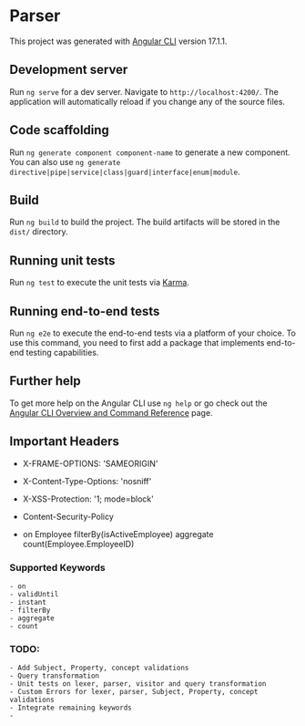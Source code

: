 # Parser

This project was generated with [Angular CLI](https://github.com/angular/angular-cli) version 17.1.1.

## Development server

Run `ng serve` for a dev server. Navigate to `http://localhost:4200/`. The application will automatically reload if you change any of the source files.

## Code scaffolding

Run `ng generate component component-name` to generate a new component. You can also use `ng generate directive|pipe|service|class|guard|interface|enum|module`.

## Build

Run `ng build` to build the project. The build artifacts will be stored in the `dist/` directory.

## Running unit tests

Run `ng test` to execute the unit tests via [Karma](https://karma-runner.github.io).

## Running end-to-end tests

Run `ng e2e` to execute the end-to-end tests via a platform of your choice. To use this command, you need to first add a package that implements end-to-end testing capabilities.

## Further help

To get more help on the Angular CLI use `ng help` or go check out the [Angular CLI Overview and Command Reference](https://angular.io/cli) page.


## Important Headers
- X-FRAME-OPTIONS: 'SAMEORIGIN'
- X-Content-Type-Options: 'nosniff'
- X-XSS-Protection: '1; mode=block'
- Content-Security-Policy



- on Employee filterBy(isActiveEmployee) aggregate count(Employee.EmployeeID)






















### Supported Keywords
    - on
    - validUntil
    - instant
    - filterBy
    - aggregate
    - count

### TODO:
    - Add Subject, Property, concept validations
    - Query transformation
    - Unit tests on lexer, parser, visitor and query transformation
    - Custom Errors for lexer, parser, Subject, Property, concept validations
    - Integrate remaining keywords 
    - 